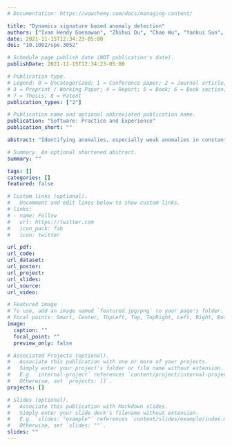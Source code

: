 ```yaml
---
# Documentation: https://wowchemy.com/docs/managing-content/

title: "Dynamics signature based anomaly detection"
authors: ["Ivan Hendy Goenawan", "Zhihui Du", "Chao Wu", "Yankui Sun", "Jianyan Wei", "David Bader"]
date: 2021-11-15T12:34:23-05:00
doi: "10.1002/spe.3052"

# Schedule page publish date (NOT publication's date).
publishDate: 2021-11-15T12:34:23-05:00

# Publication type.
# Legend: 0 = Uncategorized; 1 = Conference paper; 2 = Journal article;
# 3 = Preprint / Working Paper; 4 = Report; 5 = Book; 6 = Book section;
# 7 = Thesis; 8 = Patent
publication_types: ["2"]

# Publication name and optional abbreviated publication name.
publication: "Software: Practice and Experience"
publication_short: ""

abstract: "Identifying anomalies, especially weak anomalies in constantly changing targets, is more difficult than in stable targets. In this article, we borrow the dynamics metrics and propose the concept of dynamics signature (DS) in multi-dimensional feature space to efficiently distinguish the abnormal event from the normal behaviors of a variable star. The corresponding dynamics criterion is proposed to check whether a star’s current state is an anomaly. Basedon the proposed concept of DS, we develop a highly optimized DS algorithm that can automatically detect anomalies from millions of stars’ high cadence sky survey data in real-time. Microlensing, which is a typical anomaly in astronomical observation, is used to evaluate the proposed DS algorithm. Two datasets, parameterized sinusoidal dataset containing 262,440 light curves and real variable stars based dataset containing 462,996 light curves are used to evaluate the practical performance of the proposed DS algorithm. Experimental results show that our DS algorithm is highly accurate, sensitive to detecting weak microlensing events at very early stages, and fast enough to process 176,000 stars in less than 1 s on a commodity computer."

# Summary. An optional shortened abstract.
summary: ""

tags: []
categories: []
featured: false

# Custom links (optional).
#   Uncomment and edit lines below to show custom links.
# links:
# - name: Follow
#   url: https://twitter.com
#   icon_pack: fab
#   icon: twitter

url_pdf:
url_code:
url_dataset:
url_poster:
url_project:
url_slides:
url_source:
url_video:

# Featured image
# To use, add an image named `featured.jpg/png` to your page's folder. 
# Focal points: Smart, Center, TopLeft, Top, TopRight, Left, Right, BottomLeft, Bottom, BottomRight.
image:
  caption: ""
  focal_point: ""
  preview_only: false

# Associated Projects (optional).
#   Associate this publication with one or more of your projects.
#   Simply enter your project's folder or file name without extension.
#   E.g. `internal-project` references `content/project/internal-project/index.md`.
#   Otherwise, set `projects: []`.
projects: []

# Slides (optional).
#   Associate this publication with Markdown slides.
#   Simply enter your slide deck's filename without extension.
#   E.g. `slides: "example"` references `content/slides/example/index.md`.
#   Otherwise, set `slides: ""`.
slides: ""
---
```

